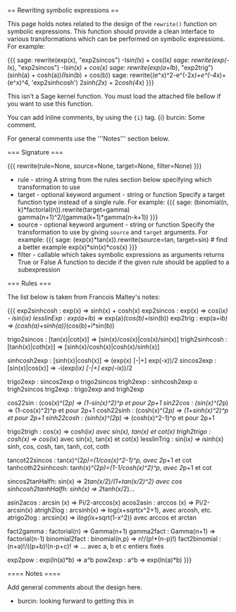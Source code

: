 == Rewriting symbolic expressions ==

This page holds notes related to the design of the `rewrite()` function on symbolic expressions. This function should provide a clean interface to various transformations which can be performed on symbolic expressions. For example:

{{{
sage: rewrite(exp(x), "exp2sincos")
-I*sin(I*x) + cos(I*x)
sage: rewrite(exp(-I*x), "exp2sincos")
-I*sin(x) + cos(x)
sage: rewrite(exp(a+I*b), "exp2trig")
(sinh(a) + cosh(a))*(I*sin(b) + cos(b))
sage: rewrite((e^x)^2-e^(-2*x)+e^(-4*x)+(e^x)^4, 'exp2sinhcosh')
2*sinh(2*x) + 2*cosh(4*x)
}}}

This isn't a Sage kernel function.
You must load the attached file bellow if you want to use this function.

You can add inline comments, by using the `{i}` tag.
 {i} burcin: Some comment.

For general comments use the '''Notes''' section below.

=== Signature ===

{{{
rewrite(rule=None, source=None, target=None, filter=None)
}}}
 * rule - string
 A string from the rules section below specifying which transformation to use
 * target - optional keyword argument - string or function
 Specify a target function type instead of a single rule. For example:
 {{{
sage: (binomial(n, k)*factorial(n)).rewrite(target=gamma)
gamma(n+1)^2/(gamma(k+1)*gamma(n-k+1))
 }}}
 * source - optional keyword argument - string or function
 Specify the transformation to use by giving `source` and `target` arguments. For example:
 {{{
sage: (exp(x)*tan(x)).rewrite(source=tan, target=sin) # find a better example
exp(x)*sin(x)*cos(x)
 }}}
 * filter - callable which takes symbolic expressions as arguments returns True or False
 A function to decide if the given rule should be applied to a subexpression


=== Rules ===

The list below is taken from Francois Maltey's notes:

{{{
exp2sinhcosh   : exp(x) => sinh(x) + cosh(x)
exp2sincos     : exp(x) => cos(i*x) - i*sin(i*x)
lessIinExp     : exp(a+i*b) => exp(a)*(cos(b)+i*sin(b))
exp2trig       : exp(a+i*b) => (cosh(a)+sinh(a))*(cos(b)+i*sin(b))

trigo2sincos   : [tan(x)|cot(x)] => [sin(x)/cos(x)|cos(x)/sin(x)]
trigh2sinhcosh : [tanh(x)|coth(x)] => [sinh(x)/cosh(x)|cosh(x)/sinh(x)]

sinhcosh2exp   : [sinh(x)|cosh(x)] => (exp(x) [-|+] exp(-x))/2
sincos2exp     : [sin(x)|cos(x)] => -i(exp(i*x) [-|+] exp(-i*x))/2

trigo2exp      : sincos2exp o trigo2sincos
trigh2exp      : sinhcosh2exp o trigh2sincos
trig2exp       : trigo2exp and trigh2exp

cos22sin       : (cos(x)^(2*p) => (1-sin(x)^2)^p et pour 2p+1
sin22cos       : (sin(x)^(2*p) => (1-cos(x)^2)^p et pour 2p+1
cosh22sinh     : (cosh(x)^(2*p) => (1+sinh(x)^2)^p et pour 2p+1
sinh22cosh     : (sinh(x)^(2*p) => (cosh(x)^2-1)^p et pour 2p+1

trigo2trigh    : cos(x) => cosh(i*x) avec sin(x), tan(x) et cot(x)
trigh2trigo    : cosh(x) => cos(i*x) avec sin(x), tan(x) et cot(x)
lessIinTrig    : sin(i*x) => i*sinh(x) sinh, cos, cosh, tan, tanh, cot, coth

tancot22sincos : tan(x)^(2*p)=(1/cos(x)^2-1)^p, avec 2*p+1 et cot
tanhcoth22sinhcosh: tanh(x)^(2*p)=(1-1/cosh(x)^2)^p, avec 2*p+1 et cot

sincos2tanHalfh: sin(x) => 2*tan(x/2)/(1+tan(x/2)^2) avec cos 
sinhcosh2tanhHalfh: sinh(x) => 2*tanh(x/2)...

asin2acos      : arcsin (x) => Pi/2-arccos(x)
acos2asin      : arccos (x) => Pi/2-arcsin(x)
atrigh2log     : arcsinh(x) => log(x+sqrt(x^2+1), avec arcosh, etc.
atrigo2log     : arcsin(x)  => i*log(i*x+sqrt(1-x^2)) avec arccos et arctan

fact2gamma     : factorial(n) => Gamma(n+1)
gamma2fact     : Gamma(n+1) => factorial(n-1)
binomial2fact  : binomial(n,p) => n!/(p!*(n-p)!)
fact2binomial  : (n+a)!/((p+b)!(n-p+c)! => ... avec a, b et c entiers fixés

exp2pow        : exp(ln(a)*b) => a^b 
pow2exp        : a^b => exp(ln(a)*b)
}}}

==== Notes ====

Add general comments about the design here. 


 * burcin: looking forward to getting this in
